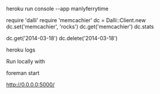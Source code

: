 heroku run console --app manlyferrytime


require 'dalli'
require 'memcachier'
dc = Dalli::Client.new
dc.set('memcachier', 'rocks')
dc.get('memcachier')
dc.stats

dc.get('2014-03-18')
dc.delete('2014-03-18')

heroku logs


Run locally with

foreman start

http://0.0.0.0:5000/